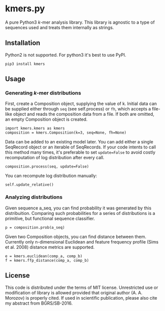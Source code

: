 # kmers.py

A pure Python3 *k*-mer analysis library.
This library is agnostic to a type of sequences used and treats them
internally as strings.
## Installation
Python2 is not supported. For python3 it's best to use PyPI.

    pip3 install kmers

## Usage

### Generating *k*-mer distributions

First, create a Composition object, supplying the value of k.
Initial data can be supplied either through `seq` (see self.process) or
`fh`, which accepts a file-like object and reads the composition data
from a file. If both are omitted, an empty Composition object is
created.

    import kmers.kmers as kmers
    composition = kmers.Composition(k=3, seq=None, fh=None)

Data can be added to an existing model later. You can add either a
single SeqRecord object or an iterable of SeqRecords.
If your code intents to call this method many times, it's preferable to set `update=False` to avoid costly
recomputation of log distribution after every call.

    composition.process(seq, update=False)

You can recompute log distribution manually:

    self.update_relative()


### Analyzing distributions
Given sequence a_seq, you can find probability it was generated by this distribuition.
Comparing such probabilities for a series of distributions is a primitive,
but functional sequence classifier.

    p = composition.prob(a_seq)

Given two Composition objects, you can find distance between them. Currently only n-dimensional Euclidean  and
feature frequency profile (Sims et al. 2008) distance metrics are supported.

    e = kmers.euclidean(comp_a, comp_b)
    f = kmers.ffp_distance(comp_a, comp_b)

## License
This code is distributed under the terms of MIT license.
Unrestricted use or modification of library is allowed provided that original author (A. A. Morozov) is properly cited.
If used in scientific publication, please also cite my abstract from BGRS/SB-2016.
